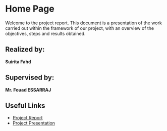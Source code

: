 # Home Page

Welcome to the project report. This document is a presentation of the work carried out within the framework of our project, with an overview of the objectives, steps and results obtained.

## Realized by:

**Suirita Fahd**

## Supervised by:

**Mr. Fouad ESSARRAJ**

## Useful Links

- [Project Report](./rapport/index.html)
- [Project Presentation](./presentation/index.html)
